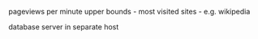 pageviews per minute
    upper bounds - most visited sites - e.g. wikipedia

database server in separate host



